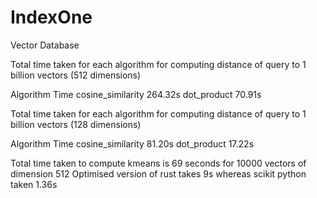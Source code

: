 # IndexOne
Vector Database


Total time taken for each algorithm for computing distance of query to 1 billion vectors (512 dimensions)


Algorithm                    Time
cosine_similarity             264.32s
dot_product                   70.91s


Total time taken for each algorithm for computing distance of query to 1 billion vectors (128 dimensions)


Algorithm                    Time
cosine_similarity             81.20s
dot_product                   17.22s


Total time taken to compute kmeans is 69 seconds for 10000 vectors of dimension 512
Optimised version of rust takes 9s whereas scikit python taken 1.36s
